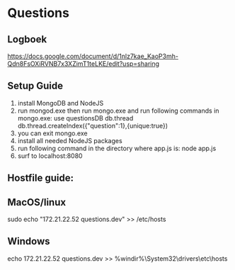 # Questions
## Logboek
https://docs.google.com/document/d/1nlz7kae_KaoP3mh-Qdn8FsOXiRVNB7x3XZimT1teLKE/edit?usp=sharing

Setup Guide
-----------
1. install MongoDB and NodeJS
2. run mongod.exe then run mongo.exe and run following commands in mongo.exe:
	use questionsDB
	db.thread
	db.thread.createIndex({"question":1},{unique:true})
3. you can exit mongo.exe
4. install all needed NodeJS packages
5. run following command in the directory where app.js is:
	node app.js
6. surf to localhost:8080


## Hostfile guide:

MacOS/linux
-----------
sudo echo "172.21.22.52  questions.dev" >> /etc/hosts


Windows
-----------
echo 172.21.22.52 questions.dev >> %windir%\System32\drivers\etc\hosts
